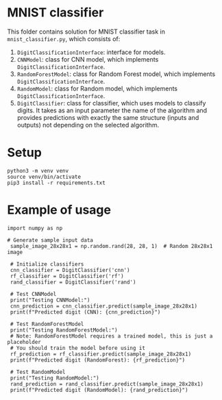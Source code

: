 # MNIST classifier
This folder contains solution for MNIST classifier task in `mnist_classifier.py`, which consists of:
1. `DigitClassificationInterface`: interface for models.
2. `CNNModel`: class for CNN model, which implements `DigitClassificationInterface`.
3. `RandomForestModel`: class for Random Forest model, which implements `DigitClassificationInterface`.
4. `RandomModel`: class for Random model, which implements `DigitClassificationInterface`.
5. `DigitClassifier`: class for classifier, which uses models to classify digits. It takes as an input parameter the name of the algorithm
   and provides predictions with exactly the same structure (inputs and outputs) not
   depending on the selected algorithm.

# Setup
```
python3 -m venv venv
source venv/bin/activate
pip3 install -r requirements.txt
```

# Example of usage
```
import numpy as np

# Generate sample input data
 sample_image_28x28x1 = np.random.rand(28, 28, 1)  # Random 28x28x1 image

 # Initialize classifiers
 cnn_classifier = DigitClassifier('cnn')
 rf_classifier = DigitClassifier('rf')
 rand_classifier = DigitClassifier('rand')

 # Test CNNModel
 print("Testing CNNModel:")
 cnn_prediction = cnn_classifier.predict(sample_image_28x28x1)
 print(f"Predicted digit (CNN): {cnn_prediction}")

 # Test RandomForestModel
 print("Testing RandomForestModel:")
 # Note: RandomForestModel requires a trained model, this is just a placeholder
 # You should train the model before using it
 rf_prediction = rf_classifier.predict(sample_image_28x28x1)
 print(f"Predicted digit (RandomForest): {rf_prediction}")

 # Test RandomModel
 print("Testing RandomModel:")
 rand_prediction = rand_classifier.predict(sample_image_28x28x1)
 print(f"Predicted digit (RandomModel): {rand_prediction}")
```